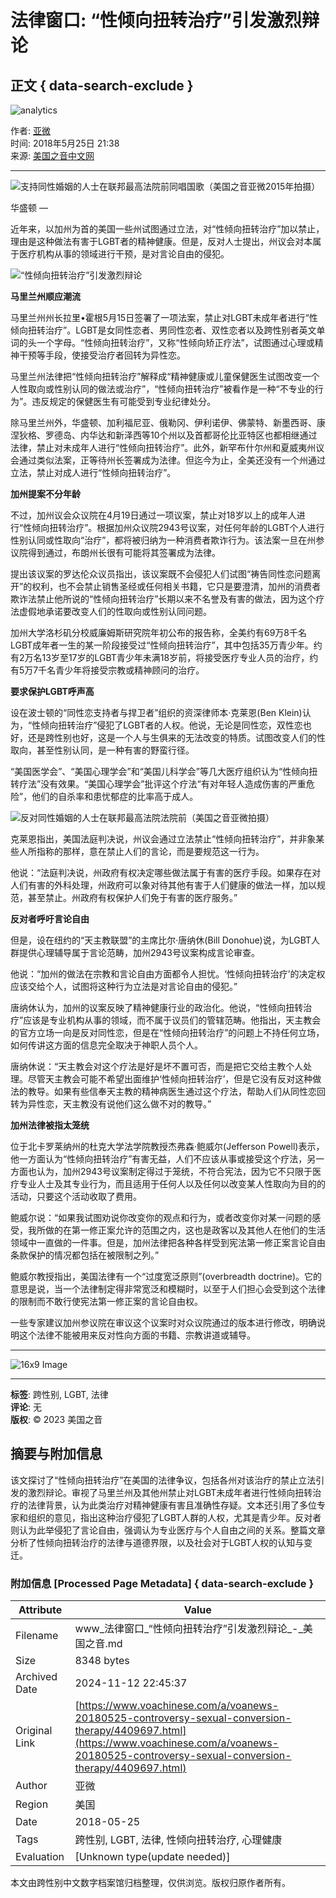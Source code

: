 # 法律窗口: “性倾向扭转治疗”引发激烈辩论

## 正文 { data-search-exclude }


![analytics](https://ssc.voachinese.com/b/ss/bbgprod,bbgentityvoa/1/G.4--NS/704287971?pageName=voa%3aman%3aw%3aarticle%3a%e6%b3%95%e5%be%8b%e7%aa%97%e5%8f%a3%3a%20%e2%80%9c%e6%80%a7%e5%80%be%e5%90%91%e6%89%ad%e8%bd%ac%e6%b2%bb%e7%96%97%e2%80%9d%e5%bc%95%e5%8f%91%e6%bf%80%e7%83%88%e8%be%a9%e8%ae%ba&c6=%e6%b3%95%e5%be%8b%e7%aa%97%e5%8f%a3%3a%20%e2%80%9c%e6%80%a7%e5%80%be%e5%90%91%e6%89%ad%e8%bd%ac%e6%b2%bb%e7%96%97%e2%80%9d%e5%bc%95%e5%8f%91%e6%bf%80%e7%83%88%e8%be%a9%e8%ae%ba&v36=8.35.0.0.284&v6=D=c6&g=https%3a%2f%2fwww.voachinese.com%2fa%2fvoanews-20180525-controversy-sexual-conversion-therapy%2f4409697.html&c1=D=g&v1=D=g&events=event1,event52&c16=voa%20mandarin&v16=D=c16&c5=legal-issues&v5=D=c5&ch=%e6%b3%95%e5%be%8b%e7%aa%97%e5%8f%a3&c15=mandarin&v15=D=c15&c4=article&v4=D=c4&c14=4409697&v14=D=c14&v20=no&c17=web&v17=D=c17&mcorgid=518abc7455e462b97f000101%40adobeorg&server=www.voachinese.com&pageType=D=c4&ns=bbg&v29=D=server&v25=voa&v30=521&v105=D=User-Agent)

作者: [亚微](https://www.voachinese.com/author/亚微/_iiop "亚微")  
时间: 2018年5月25日 21:38  
来源: [美国之音中文网](https://www.voachinese.com)

---

![支持同性婚姻的人士在联邦最高法院前同唱国歌（美国之音亚微2015年拍摄）](https://gdb.voanews.com/7ad71553-6d0c-4f74-8f45-12bb49f8b249_cx0_cy8_cw0_w1023_r1_s.jpg)

华盛顿 — 

近年来，以加州为首的美国一些州试图通过立法，对“性倾向扭转治疗”加以禁止，理由是这种做法有害于LGBT者的精神健康。但是，反对人士提出，州议会对本属于医疗机构从事的领域进行干预，是对言论自由的侵犯。

![“性倾向扭转治疗”引发激烈辩论](https://gdb.voanews.com/7ad71553-6d0c-4f74-8f45-12bb49f8b249_w250_r1.jpg)

**马里兰州顺应潮流**

马里兰州州长拉里•霍根5月15日签署了一项法案，禁止对LGBT未成年者进行“性倾向扭转治疗”。LGBT是女同性恋者、男同性恋者、双性恋者以及跨性别者英文单词的头一个字母。“性倾向扭转治疗”，又称“性倾向矫正疗法”，试图通过心理或精神干预等手段，使接受治疗者回转为异性恋。

马里兰州法律把“性倾向扭转治疗”解释成“精神健康或儿童保健医生试图改变一个人性取向或性别认同的做法或治疗”，“性倾向扭转治疗”被看作是一种“不专业的行为”。违反规定的保健医生有可能受到专业纪律处分。

除马里兰州外，华盛顿、加利福尼亚、俄勒冈、伊利诺伊、佛蒙特、新墨西哥、康涅狄格、罗德岛、内华达和新泽西等10个州以及首都哥伦比亚特区也都相继通过法律，禁止对未成年人进行“性倾向扭转治疗”。此外，新罕布什尔州和夏威夷州议会通过类似法案，正等待州长签署成为法律。但迄今为止，全美还没有一个州通过立法，禁止对成人进行“性倾向扭转治疗”。

**加州提案不分年龄**

不过，加州议会众议院在4月19日通过一项议案，禁止对18岁以上的成年人进行“性倾向扭转治疗”。根据加州众议院2943号议案，对任何年龄的LGBT个人进行性别认同或性取向“治疗”，都将被归纳为一种消费者欺诈行为。该法案一旦在州参议院得到通过，布朗州长很有可能将其签署成为法律。

提出该议案的罗达伦众议员指出，该议案既不会侵犯人们试图“祷告同性恋问题离开”的权利，也不会禁止销售圣经或任何相关书籍，它只是要澄清，加州的消费者欺诈法禁止他所说的“性倾向扭转治疗”长期以来不名誉及有害的做法，因为这个疗法虚假地承诺要改变人们的性取向或性别认同问题。

加州大学洛杉矶分校威廉姆斯研究院年初公布的报告称，全美约有69万8千名LGBT成年者一生的某一阶段接受过“性倾向扭转治疗”，其中包括35万青少年。约有2万名13岁至17岁的LGBT青少年未满18岁前，将接受医疗专业人员的治疗，约有5万7千名青少年将接受宗教或精神顾问的治疗。

**要求保护LGBT呼声高**

设在波士顿的“同性恋支持者与捍卫者”组织的资深律师本·克莱恩(Ben Klein)认为，“性倾向扭转治疗”侵犯了LGBT者的人权。他说，无论是同性恋，双性恋也好，还是跨性别也好，这是一个人与生俱来的无法改变的特质。试图改变人们的性取向，甚至性别认同，是一种有害的野蛮行径。

“美国医学会”、“美国心理学会”和“美国儿科学会”等几大医疗组织认为“性倾向扭转疗法”没有效果。“美国心理学会”批评这个疗法“有对年轻人造成伤害的严重危险”，他们的自杀率和患忧郁症的比率高于成人。

![反对同性婚姻的人士在联邦最高法院法院前（美国之音亚微拍摄）](https://gdb.voanews.com/A45595A9-282C-4E5A-B556-D9D86E81244E_w250_r0_s.jpg)

克莱恩指出，美国法庭判决说，州议会通过立法禁止“性倾向扭转治疗”，并非象某些人所指称的那样，意在禁止人们的言论，而是要规范这一行为。

他说：“法庭判决说，州政府有权决定哪些做法属于有害的医疗手段。如果存在对人们有害的外科处理，州政府可以象对待其他有害于人们健康的做法一样，加以规范，甚至禁止。州政府有权保护人们免于有害的医疗服务。”

**反对者呼吁言论自由**

但是，设在纽约的“天主教联盟”的主席比尔·唐纳休(Bill Donohue)说，为LGBT人群提供心理辅导属于言论范畴，加州2943号议案构成言论审查。

他说：“加州的做法在宗教和言论自由方面都令人担忧。‘性倾向扭转治疗’的决定权应该交给个人，试图将这种行为立法是对言论自由的侵犯。”

唐纳休认为，加州的议案反映了精神健康行业的政治化。他说，“性倾向扭转治疗”应该是专业机构从事的领域，而不属于议员们的管辖范畴。他指出，天主教会的官方立场一向是反对同性恋，但是在“性倾向扭转治疗”的问题上不持任何立场，如何传讲这方面的信息完全取决于神职人员个人。

唐纳休说：“天主教会对这个疗法是好是坏不置可否，而是把它交给主教个人处理。尽管天主教会可能不希望出面维护‘性倾向扭转治疗’，但是它没有反对这种做法的教导。如果有些信奉天主教的精神病医生通过这个疗法，帮助人们从同性恋回转为异性恋，天主教没有说他们这么做不对的教导。”

**加州法律被指太笼统**

位于北卡罗莱纳州的杜克大学法学院教授杰弗森·鲍威尔(Jefferson Powell)表示，他一方面认为“性倾向扭转治疗”有害无益，人们不应该从事或接受这个疗法，另一方面也认为，加州2943号议案制定得过于笼统，不符合宪法，因为它不只限于医疗专业人士及其专业行为，而且适用于任何人以及任何以改变某人性取向为目的的活动，只要这个活动收取了费用。

鲍威尔说：“如果我试图劝说你改变你的观点和行为，或者改变你对某一问题的感受，我所做的在第一修正案允许的范围之内，这也是政客以及其他人在他们的生活领域中一直做的一件事。但是，加州法律把各种各样受到宪法第一修正案言论自由条款保护的情况都包括在被限制之列。”

鲍威尔教授指出，美国法律有一个“过度宽泛原则”(overbreadth doctrine)。它的意思是说，当一个法律制定得非常宽泛和模糊时，以至于人们担心会受到这个法律的限制而不敢行使宪法第一修正案的言论自由权。

一些专家建议加州参议院在审议这个议案时对众议院通过的版本进行修改，明确说明这个法律不能被用来反对性向方面的书籍、宗教讲道或辅导。

---

![16x9 Image](https://gdb.voanews.com/57FEF3AC-E2B3-40B2-9521-0BE0E8D5DD4C_w100_r5.png)

--- 
**标签**: 跨性别, LGBT, 法律  
**评论**: 无  
**版权**: © 2023 美国之音 


## 摘要与附加信息

<!-- tcd_abstract -->
该文探讨了“性倾向扭转治疗”在美国的法律争议，包括各州对该治疗的禁止立法引发的激烈辩论。审视了马里兰州及其他州禁止对LGBT未成年者进行性倾向扭转治疗的法律背景，认为此类治疗对精神健康有害且准确性存疑。文本还引用了多位专家和组织的意见，指出这种治疗侵犯了LGBT人群的人权，尤其是青少年。反对者则认为此举侵犯了言论自由，强调认为专业医疗与个人自由之间的关系。整篇文章分析了性倾向扭转治疗的法律与道德界限，以及社会对于LGBT人权的认知与变迁。
<!-- tcd_abstract_end -->

### 附加信息 [Processed Page Metadata] { data-search-exclude }

| Attribute       | Value                                  |
|-----------------|----------------------------------------|
| Filename        | www_法律窗口_“性倾向扭转治疗”引发激烈辩论_-_美国之音.md                             |
| Size            | 8348 bytes                           |
| Archived Date   | 2024-11-12 22:45:37                             |
| Original Link   | [https://www.voachinese.com/a/voanews-20180525-controversy-sexual-conversion-therapy/4409697.html](https://www.voachinese.com/a/voanews-20180525-controversy-sexual-conversion-therapy/4409697.html)                       |
| Author          | 亚微                               |
| Region          | 美国                               |
| Date            | 2018-05-25                                 |
| Tags            | 跨性别, LGBT, 法律, 性倾向扭转治疗, 心理健康                                 |
| Evaluation            | [Unknown type(update needed)]                                 |
<!-- tcd_table_end -->

本文由跨性别中文数字档案馆归档整理，仅供浏览。版权归原作者所有。
